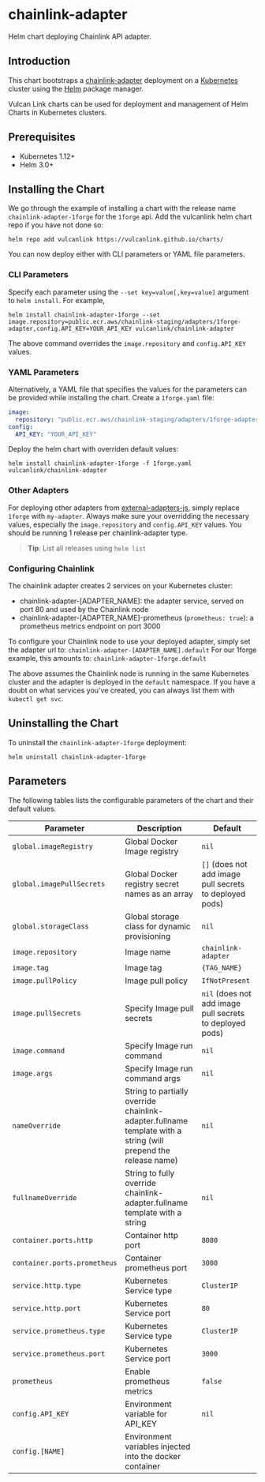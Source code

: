 # chainlink-adapter
Helm chart deploying Chainlink API adapter.

## Introduction

This chart bootstraps a [chainlink-adapter](https://github.com/smartcontractkit/external-adapters-js) deployment on a [Kubernetes](http://kubernetes.io) cluster using the [Helm](https://helm.sh) package manager.

Vulcan Link charts can be used for deployment and management of Helm Charts in Kubernetes clusters.

## Prerequisites
- Kubernetes 1.12+
- Helm 3.0+

## Installing the Chart
We go through the example of installing a chart with the release name `chainlink-adapter-1forge` for the `1forge` api.
Add the vulcanlink helm chart repo if you have not done so:
```console
helm repo add vulcanlink https://vulcanlink.github.io/charts/
```
You can now deploy either with CLI parameters or YAML file parameters.
### CLI Parameters
Specify each parameter using the `--set key=value[,key=value]` argument to `helm install`. For example,

```console
helm install chainlink-adapter-1forge --set image.repository=public.ecr.aws/chainlink-staging/adapters/1forge-adapter,config.API_KEY=YOUR_API_KEY vulcanlink/chainlink-adapter
```

The above command overrides the `image.repository` and `config.API_KEY` values.

### YAML Parameters
Alternatively, a YAML file that specifies the values for the parameters can be provided while installing the chart. 
Create a `1forge.yaml` file:
```yaml
image:
  repository: "public.ecr.aws/chainlink-staging/adapters/1forge-adapter"
config:
  API_KEY: "YOUR_API_KEY"
```
Deploy the helm chart with overriden default values:
```console
helm install chainlink-adapter-1forge -f 1forge.yaml vulcanlink/chainlink-adapter
```

### Other Adapters
For deploying other adapters from [external-adapters-js](https://github.com/smartcontractkit/external-adapters-js), simply replace `1forge` with `my-adapter`. Always make sure your overridding the necessary values, especially the `image.repository` and `config.API_KEY` values. You should be running 1 release per chainlink-adapter type.

> **Tip**: List all releases using `helm list`

### Configuring Chainlink
The chainlink adapter creates 2 services on your Kubernetes cluster:
* chainlink-adapter-[ADAPTER_NAME]: the adapter service, served on port 80 and used by the Chainlink node
* chainlink-adapter-[ADAPTER_NAME]-prometheus (`prometheus: true`): a prometheus metrics endpoint on port 3000  

To configure your Chainlink node to use your deployed adapter, simply set the adapter url to:
`chainlink-adapter-[ADAPTER_NAME].default`
For our 1forge example, this amounts to:
`chainlink-adapter-1forge.default`

The above assumes the Chainlink node is running in the same Kubernetes cluster and the adapter is deployed in the `default` namespace. If you have a doubt on what services you've created, you can always list them with `kubectl get svc`.


## Uninstalling the Chart

To uninstall the `chainlink-adapter-1forge` deployment:

```console
helm uninstall chainlink-adapter-1forge
```

## Parameters

The following tables lists the configurable parameters of the chart and their default values.

|                   Parameter                   |                                                                                Description                         |                            Default                            |
|-----------------------------------------------|--------------------------------------------------------------------------------------------------------------------|---------------------------------------------------------------|
| `global.imageRegistry`                        | Global Docker Image registry                                                                                       | `nil`                                                         |
| `global.imagePullSecrets`                     | Global Docker registry secret names as an array                                                                    | `[]` (does not add image pull secrets to deployed pods)       |
| `global.storageClass`                         | Global storage class for dynamic provisioning                                                                      | `nil`                                                         |
| `image.repository`                            | Image name                                                                                                         | `chainlink-adapter`                                          |
| `image.tag`                                   | Image tag                                                                                                          | `{TAG_NAME}`                                                  |
| `image.pullPolicy`                            | Image pull policy                                                                                                  | `IfNotPresent`                                                |
| `image.pullSecrets`                           | Specify Image pull secrets                                                                                         | `nil` (does not add image pull secrets to deployed pods)      |
| `image.command`                               | Specify Image run command                                                                                          | `nil`                                                    |
| `image.args`                                  | Specify Image run command args                                                                                     | `nil` |                                                      |
| `nameOverride`                                | String to partially override chainlink-adapter.fullname template with a string (will prepend the release name)         | `nil`                                                         |
| `fullnameOverride`                            | String to fully override chainlink-adapter.fullname template with a string   | `nil`       |
| `container.ports.http`                        | Container http port  | `8080` |
| `container.ports.prometheus`                  | Container prometheus port  | `3000` |
| `service.http.type`                           | Kubernetes Service type  | `ClusterIP` |
| `service.http.port`                           | Kubernetes Service port  | `80` |
| `service.prometheus.type`                     | Kubernetes Service type  | `ClusterIP` |
| `service.prometheus.port`                     | Kubernetes Service port  | `3000` |
| `prometheus`                                  | Enable prometheus metrics  | `false` |
| `config.API_KEY`                              | Environment variable for API_KEY | `nil` |
| `config.[NAME]`                              | Environment variables injected into the docker container |  |